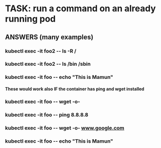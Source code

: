 
# TASK: run a command on an already running pod


## ANSWERS (many examples)


### kubectl exec -it foo2 -- ls -R / 

### kubectl exec -it foo2 -- ls /bin /sbin

### kubectl exec -it foo -- echo "This is Mamun"



#### These would work also IF the container has ping and wget installed


### kubectl exec -it foo -- wget -o- <IP Address>
### kubectl exec -it foo -- ping 8.8.8.8
### kubectl exec -it foo -- wget -o- www.google.com
### kubectl exec -it foo -- echo "This is Mamun"


